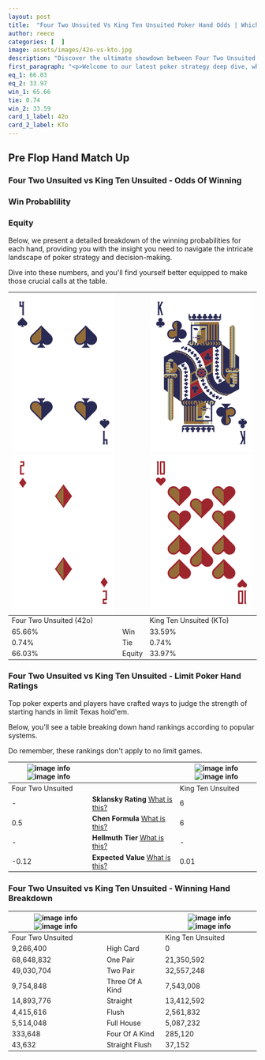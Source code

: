 ```yaml
---
layout: post
title:  "Four Two Unsuited Vs King Ten Unsuited Poker Hand Odds | Which Is The Better Hand In Poker? A Complete Guide"
author: reece
categories: [  ]
image: assets/images/42o-vs-kto.jpg
description: "Discover the ultimate showdown between Four Two Unsuited and King Ten Unsuited in poker! Uncover the odds, strategies, and scenarios where one hand triumphs over the other. Get ready to up your poker game with this thrilling analysis."
first_paragraph: "<p>Welcome to our latest poker strategy deep dive, where we're pitting two distinct hands against each other in a high-stakes showdown: Four Two Unsuited vs King Ten Unsuited.</p><p>In the dynamic world of poker, every decision counts, and knowing which hand holds the upper hand is key to your success at the table.</p><p>In this article, we'll dissect these two hands, explore the scenarios where one dominates the other, and equip you with the knowledge to make strategic choices that can tip the odds in your favor.</p><p>Get ready to unravel the intriguing dynamics of these poker hands and elevate your game to new heights.</p>"
eq_1: 66.03
eq_2: 33.97
win_1: 65.66
tie: 0.74
win_2: 33.59
card_1_label: 42o
card_2_label: KTo
---
```




[comment]: # (sp0)

## Pre Flop Hand Match Up

<div class="table hand-ratings" markdown="1"> 



### Four Two Unsuited vs King Ten Unsuited - Odds Of Winning


  
<div class="row graphs"> 
<div class="col-lg-6">
    <h3>Win Probablility</h3>
    <canvas id="WinChart"></canvas>
</div>
<div class="col-lg-6">
    <h3>Equity</h3>
    <canvas id="EquityChart"></canvas>
</div>
</div>

  Below, we present a detailed breakdown of the winning probabilities for each hand, providing you with the insight you need to navigate the intricate landscape of poker strategy and decision-making. 

Dive into these numbers, and you'll find yourself better equipped to make those crucial calls at the table.


    
| ![image info](assets/images/hand1/4.png) ![image info](assets/images/hand1/2o.png) |  | ![image info](assets/images/hand2/k.png) ![image info](assets/images/hand2/to.png) |
| -------- | -------- | -------- |
| Four Two Unsuited (42o) |  | King Ten Unsuited (KTo) |
| 65.66% | Win | 33.59% |
| 0.74% | Tie | 0.74% |
| 66.03% | Equity | 33.97% |




[comment]: # (sp1)



### Four Two Unsuited vs King Ten Unsuited - Limit Poker Hand Ratings

Top poker experts and players have crafted ways to judge the strength of starting hands in limit Texas hold'em. 

Below, you'll see a table breaking down hand rankings according to popular systems. 

Do remember, these rankings don't apply to no limit games.


    
| ![image info](https://www.riverpairs.com/assets/images/hand1/4.png) ![image info](https://www.riverpairs.com/assets/images/hand1/2o.png) |  | ![image info](https://www.riverpairs.com/assets/images/hand2/k.png) ![image info](https://www.riverpairs.com/assets/images/hand2/to.png) |
| -------- | -------- | -------- |
| Four Two Unsuited |  | King Ten Unsuited |
| - | **Sklansky Rating** [What is this?](/sklansky-rating-explained) | 6 |
| 0.5 | **Chen Formula** [What is this?](/chen-formula-explained) | 6 |
| - | **Hellmuth Tier** [What is this?](/Hellmuth-tier-explained) | - |
| -0.12 | **Expected Value** [What is this?](/expected-value-explained) | 0.01 |




[comment]: # (sp2)



### Four Two Unsuited vs King Ten Unsuited - Winning Hand Breakdown


    
| ![image info](https://www.riverpairs.com/assets/images/hand1/4.png) ![image info](https://www.riverpairs.com/assets/images/hand1/2o.png) |  | ![image info](https://www.riverpairs.com/assets/images/hand2/k.png) ![image info](https://www.riverpairs.com/assets/images/hand2/to.png) |
| -------- | -------- | -------- |
| Four Two Unsuited |  | King Ten Unsuited |
| 9,266,400 | High Card | 0 |
| 68,648,832 | One Pair | 21,350,592 |
| 49,030,704 | Two Pair | 32,557,248 |
| 9,754,848 | Three Of A Kind | 7,543,008 |
| 14,893,776 | Straight | 13,412,592 |
| 4,415,616 | Flush | 2,561,832 |
| 5,514,048 | Full House | 5,087,232 |
| 333,648 | Four Of A Kind | 285,120 |
| 43,632 | Straight Flush | 37,152 |




[comment]: # (sp3)



</div>

[comment]: # (sp4)



[comment]: # (sp5)

